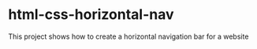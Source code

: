 # html-css-horizontal-nav
This project shows how to create a horizontal navigation bar for a website
